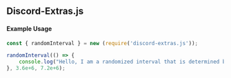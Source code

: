 ## Discord-Extras.js


#### Example Usage
```js
const { randomInterval } = new (require('discord-extras.js'));

randomInterval(() => {
    console.log("Hello, I am a randomized interval that is determined between 1 hour and 2hours.");
}, 3.6e+6, 7.2e+6);
```